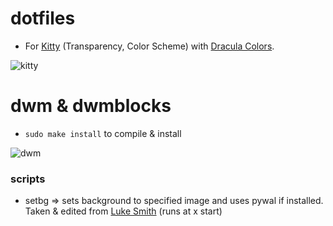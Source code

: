 # dotfiles
- For [Kitty](https://sw.kovidgoyal.net/kitty/) (Transparency, Color Scheme) with [Dracula Colors](https://draculatheme.com/contribute).

![kitty](https://cdn.discordapp.com/attachments/1047658304098287728/1050164663565942875/vmware_oetZz0unCl.png)

# dwm & dwmblocks
- ```sudo make install``` to compile & install

![dwm](https://cdn.discordapp.com/attachments/1047658304098287728/1050212580301492224/185510357-c83ce8af-b12b-4145-86db-b7248d48b67e.png)

### scripts
- setbg => sets background to specified image and uses pywal if installed. Taken & edited from [Luke Smith](https://github.com/LukeSmithxyz/voidrice/blob/master/.local/bin/setbg) (runs at x start)
